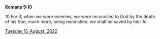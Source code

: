 **Romans 5:10**

10 For if, when we were enemies, we were reconciled to God by the death of his Son, much more, being reconciled, we shall be saved by his life.

[Tuesday 16-August, 2022](https://t.me/s/daily_scripture)
